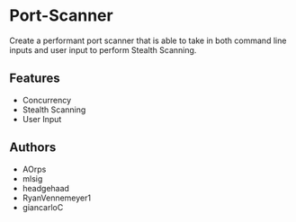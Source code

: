 # Port-Scanner
Create a performant port scanner that is able to take in both command line inputs and user input to perform Stealth Scanning.

## Features
* Concurrency
* Stealth Scanning
* User Input


## Authors 
* AOrps
* mlsig
* headgehaad
* RyanVennemeyer1
* giancarloC